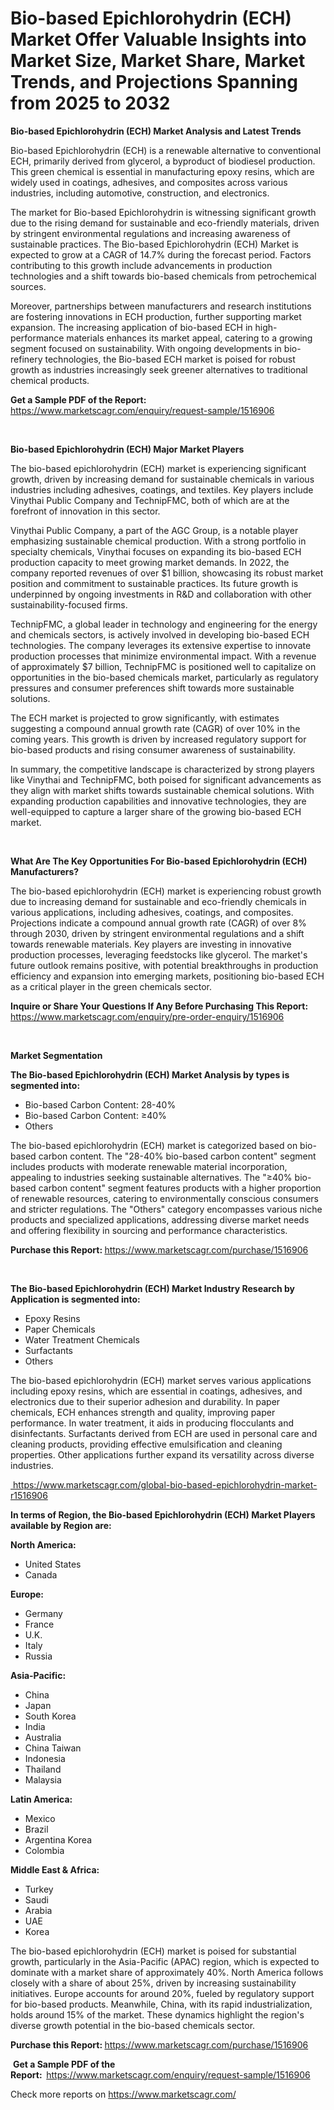 <p><h1>Bio-based Epichlorohydrin (ECH) Market Offer Valuable Insights into Market Size, Market Share, Market Trends, and Projections Spanning from 2025 to 2032</h1></p><p><strong>Bio-based Epichlorohydrin (ECH) Market Analysis and Latest Trends</strong></p>
<p><p>Bio-based Epichlorohydrin (ECH) is a renewable alternative to conventional ECH, primarily derived from glycerol, a byproduct of biodiesel production. This green chemical is essential in manufacturing epoxy resins, which are widely used in coatings, adhesives, and composites across various industries, including automotive, construction, and electronics.</p><p>The market for Bio-based Epichlorohydrin is witnessing significant growth due to the rising demand for sustainable and eco-friendly materials, driven by stringent environmental regulations and increasing awareness of sustainable practices. The Bio-based Epichlorohydrin (ECH) Market is expected to grow at a CAGR of 14.7% during the forecast period. Factors contributing to this growth include advancements in production technologies and a shift towards bio-based chemicals from petrochemical sources.</p><p>Moreover, partnerships between manufacturers and research institutions are fostering innovations in ECH production, further supporting market expansion. The increasing application of bio-based ECH in high-performance materials enhances its market appeal, catering to a growing segment focused on sustainability. With ongoing developments in bio-refinery technologies, the Bio-based ECH market is poised for robust growth as industries increasingly seek greener alternatives to traditional chemical products.</p></p>
<p><strong>Get a Sample PDF of the Report:&nbsp;</strong> <a href="https://www.marketscagr.com/enquiry/request-sample/1516906?utm_campaign=1126&utm_medium=2&utm_source=Github&utm_content=ia&utm_term=04042025&utm_id=bio-based-epichlorohydrin-ech">https://www.marketscagr.com/enquiry/request-sample/1516906</a></p>
<p>&nbsp;</p>
<p><strong>Bio-based Epichlorohydrin (ECH) Major Market Players</strong></p>
<p><p>The bio-based epichlorohydrin (ECH) market is experiencing significant growth, driven by increasing demand for sustainable chemicals in various industries including adhesives, coatings, and textiles. Key players include Vinythai Public Company and TechnipFMC, both of which are at the forefront of innovation in this sector.</p><p>Vinythai Public Company, a part of the AGC Group, is a notable player emphasizing sustainable chemical production. With a strong portfolio in specialty chemicals, Vinythai focuses on expanding its bio-based ECH production capacity to meet growing market demands. In 2022, the company reported revenues of over $1 billion, showcasing its robust market position and commitment to sustainable practices. Its future growth is underpinned by ongoing investments in R&D and collaboration with other sustainability-focused firms.</p><p>TechnipFMC, a global leader in technology and engineering for the energy and chemicals sectors, is actively involved in developing bio-based ECH technologies. The company leverages its extensive expertise to innovate production processes that minimize environmental impact. With a revenue of approximately $7 billion, TechnipFMC is positioned well to capitalize on opportunities in the bio-based chemicals market, particularly as regulatory pressures and consumer preferences shift towards more sustainable solutions.</p><p>The ECH market is projected to grow significantly, with estimates suggesting a compound annual growth rate (CAGR) of over 10% in the coming years. This growth is driven by increased regulatory support for bio-based products and rising consumer awareness of sustainability.</p><p>In summary, the competitive landscape is characterized by strong players like Vinythai and TechnipFMC, both poised for significant advancements as they align with market shifts towards sustainable chemical solutions. With expanding production capabilities and innovative technologies, they are well-equipped to capture a larger share of the growing bio-based ECH market.</p></p>
<p>&nbsp;</p>
<p><strong>What Are The Key Opportunities For Bio-based Epichlorohydrin (ECH) Manufacturers?</strong></p>
<p><p>The bio-based epichlorohydrin (ECH) market is experiencing robust growth due to increasing demand for sustainable and eco-friendly chemicals in various applications, including adhesives, coatings, and composites. Projections indicate a compound annual growth rate (CAGR) of over 8% through 2030, driven by stringent environmental regulations and a shift towards renewable materials. Key players are investing in innovative production processes, leveraging feedstocks like glycerol. The market's future outlook remains positive, with potential breakthroughs in production efficiency and expansion into emerging markets, positioning bio-based ECH as a critical player in the green chemicals sector.</p></p>
<p><strong>Inquire or Share Your Questions If Any Before Purchasing This Report:</strong> <a href="https://www.marketscagr.com/enquiry/pre-order-enquiry/1516906?utm_campaign=1126&utm_medium=2&utm_source=Github&utm_content=ia&utm_term=04042025&utm_id=bio-based-epichlorohydrin-ech">https://www.marketscagr.com/enquiry/pre-order-enquiry/1516906</a></p>
<p>&nbsp;</p>
<p><strong>Market Segmentation</strong></p>
<p><strong>The Bio-based Epichlorohydrin (ECH) Market Analysis by types is segmented into:</strong></p>
<p><ul><li>Bio-based Carbon Content: 28-40%</li><li>Bio-based Carbon Content: ≥40%</li><li>Others</li></ul></p>
<p><p>The bio-based epichlorohydrin (ECH) market is categorized based on bio-based carbon content. The "28-40% bio-based carbon content" segment includes products with moderate renewable material incorporation, appealing to industries seeking sustainable alternatives. The "≥40% bio-based carbon content" segment features products with a higher proportion of renewable resources, catering to environmentally conscious consumers and stricter regulations. The "Others" category encompasses various niche products and specialized applications, addressing diverse market needs and offering flexibility in sourcing and performance characteristics.</p></p>
<p><strong>Purchase this Report:&nbsp;</strong><a href="https://www.marketscagr.com/purchase/1516906?utm_campaign=1126&utm_medium=2&utm_source=Github&utm_content=ia&utm_term=04042025&utm_id=bio-based-epichlorohydrin-ech">https://www.marketscagr.com/purchase/1516906</a></p>
<p>&nbsp;</p>
<p><strong>The Bio-based Epichlorohydrin (ECH) Market Industry Research by Application is segmented into:</strong></p>
<p><ul><li>Epoxy Resins</li><li>Paper Chemicals</li><li>Water Treatment Chemicals</li><li>Surfactants</li><li>Others</li></ul></p>
<p><p>The bio-based epichlorohydrin (ECH) market serves various applications including epoxy resins, which are essential in coatings, adhesives, and electronics due to their superior adhesion and durability. In paper chemicals, ECH enhances strength and quality, improving paper performance. In water treatment, it aids in producing flocculants and disinfectants. Surfactants derived from ECH are used in personal care and cleaning products, providing effective emulsification and cleaning properties. Other applications further expand its versatility across diverse industries.</p></p>
<p><a href="https://www.marketscagr.com/global-bio-based-epichlorohydrin-market-r1516906?utm_campaign=1126&utm_medium=2&utm_source=Github&utm_content=ia&utm_term=04042025&utm_id=bio-based-epichlorohydrin-ech">&nbsp;https://www.marketscagr.com/global-bio-based-epichlorohydrin-market-r1516906</a></p>
<p><strong>In terms of Region, the Bio-based Epichlorohydrin (ECH) Market Players available by Region are:</strong></p>
<p>
    <p> <strong> North America: </strong>
        <ul>
            <li>United States</li>
            <li>Canada</li>
        </ul>
        </p> 
    <p> <strong> Europe: </strong>
        <ul>
            <li>Germany</li>
            <li>France</li>
            <li>U.K.</li>
            <li>Italy</li>
            <li>Russia</li>
        </ul>
        </p> 
    <p> <strong> Asia-Pacific: </strong>
        <ul>
            <li>China</li>
            <li>Japan</li>
            <li>South Korea</li>
            <li>India</li>
            <li>Australia</li>
            <li>China Taiwan</li>
            <li>Indonesia</li>
            <li>Thailand</li>
            <li>Malaysia</li>
        </ul>
        </p> 
    <p> <strong> Latin America: </strong>
        <ul>
            <li>Mexico</li>
            <li>Brazil</li>
            <li>Argentina Korea</li>
            <li>Colombia</li>
        </ul>
        </p> 
    <p> <strong> Middle East & Africa: </strong>
        <ul>
            <li>Turkey</li>
            <li>Saudi</li>
            <li>Arabia</li>
            <li>UAE</li>
            <li>Korea</li>
        </ul>
    </p>
    </p>
<p><p>The bio-based epichlorohydrin (ECH) market is poised for substantial growth, particularly in the Asia-Pacific (APAC) region, which is expected to dominate with a market share of approximately 40%. North America follows closely with a share of about 25%, driven by increasing sustainability initiatives. Europe accounts for around 20%, fueled by regulatory support for bio-based products. Meanwhile, China, with its rapid industrialization, holds around 15% of the market. These dynamics highlight the region's diverse growth potential in the bio-based chemicals sector.</p></p>
<p><strong>Purchase this Report: </strong><a href="https://www.marketscagr.com/purchase/1516906?utm_campaign=1126&utm_medium=2&utm_source=Github&utm_content=ia&utm_term=04042025&utm_id=bio-based-epichlorohydrin-ech">https://www.marketscagr.com/purchase/1516906</a></p>
<p>&nbsp;<strong>Get a Sample PDF of the Report:&nbsp;&nbsp;</strong><a href="https://www.marketscagr.com/enquiry/request-sample/1516906?utm_campaign=1126&utm_medium=2&utm_source=Github&utm_content=ia&utm_term=04042025&utm_id=bio-based-epichlorohydrin-ech">https://www.marketscagr.com/enquiry/request-sample/1516906</a></p>
<p><strong></strong></p>
<p>Check more reports on <a href="https://www.marketscagr.com/?utm_campaign=1126&utm_medium=2&utm_source=Github&utm_content=ia&utm_term=04042025&utm_id=bio-based-epichlorohydrin-ech">https://www.marketscagr.com/</a></p>
